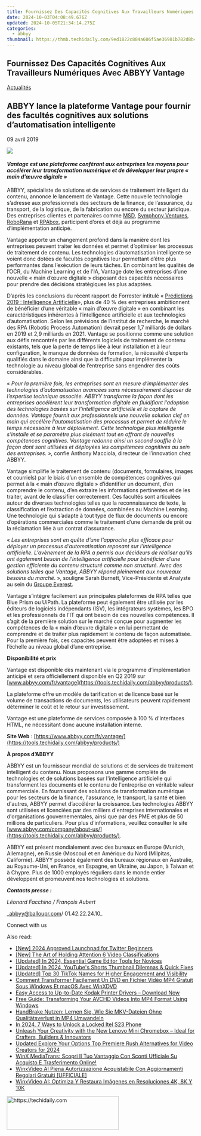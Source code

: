 ```yaml
---
title: Fournissez Des Capacités Cognitives Aux Travailleurs Numériques Avec ABBYY Vantage
date: 2024-10-03T04:08:49.676Z
updated: 2024-10-05T21:34:14.275Z
categories:
  - abbyy
thumbnail: https://thmb.techidaily.com/9ed1822c884a606f5ae36981b782d8b43a1eaddd1153302103151c40c41208fa.jpg
---
```


## Fournissez Des Capacités Cognitives Aux Travailleurs Numériques Avec ABBYY Vantage

[Actualités](https://tools.techidaily.com/abbyy/products/)

## ABBYY lance la plateforme Vantage pour fournir des facultés cognitives aux solutions d’automatisation intelligente

09 avril 2019

![](https://content.abbyy.com/-/media/project/abbyy/abbyy/branchtemplates/shutterstock_1272462163_1296-x-729.jpg?h=729&iar=0&w=1296)

#### _Vantage est une plateforme conférant aux entreprises les moyens pour accélérer leur transformation numérique et de développer leur propre « main d’œuvre digitale »_

  
ABBYY, spécialiste de solutions et de services de traitement intelligent du contenu, annonce le lancement de Vantage. Cette nouvelle technologie s’adresse aux professionnels des secteurs de la finance, de l’assurance, du transport, de la logistique, de la fabrication ou encore du secteur juridique. Des entreprises clientes et partenaires comme [MSD](http://www.msd.com/ "MSD"), [Symphony Ventures](https://www.symphonyhq.com/ "Symphony Ventures"), [RoboRana](https://roborana.be/en "RoboRana") et [RPAbox](https://www.rpabox.com/ "RPAbox"), participent d’ores et déjà au programme d’implémentation anticipé.

Vantage apporte un changement profond dans la manière dont les entreprises peuvent traiter les données et permet d’optimiser les processus de traitement de contenu. Les technologies d’automatisation intelligente se voient donc dotées de facultés cognitives leur permettant d’être plus performantes dans l’exécution de leurs tâches. En combinant les qualités de l’OCR, du Machine Learning et de l’IA, Vantage dote les entreprises d’une nouvelle « main d’œuvre digitale » disposant des capacités nécessaires pour prendre des décisions stratégiques les plus adaptées.

D’après les conclusions du récent rapport de Forrester intitulé « [Prédictions 2019 : Intelligence Artificielle](https://www.forrester.com/report/Predictions+2019+Artificial+Intelligence/-/E-RES144617 "rapport de Forrester intitulé")», plus de 40 % des entreprises ambitionnent de bénéficier d’une véritable « main d’œuvre digitale » en combinant les caractéristiques inhérentes à l’intelligence artificielle et aux technologies d’automatisation. Selon les prévisions de l’institut de recherche, le marché des RPA (Robotic Process Automation) devrait peser 1,7 milliards de dollars en 2019 et 2,9 milliards en 2021\. Vantage se positionne comme une solution aux défis rencontrés par les différents logiciels de traitement de contenu existants, tels que la perte de temps liée à leur installation et à leur configuration, le manque de données de formation, la nécessité d’experts qualifiés dans le domaine ainsi que la difficulté pour implémenter la technologie au niveau global de l’entreprise sans engendrer des coûts considérables.

« _Pour la première fois, les entreprises sont en mesure d’implémenter des technologies d’automatisation avancées sans nécessairement disposer de l’expertise technique associée. ABBYY transforme la façon dont les entreprises accélèrent leur transformation digitale en fluidifiant l’adoption des technologies basées sur l’intelligence artificielle et la capture de données. Vantage fournit aux professionnels une nouvelle solution clef en main qui accélère l’automatisation des processus et permet de réduire le temps nécessaire à leur déploiement. Cette technologie plus intelligente s’installe et se paramètre plus aisément tout en offrant de nouvelles compétences cognitives. Vantage redonne ainsi un second souffle à la façon dont sont utilisées et déployées les compétences cognitives au sein des entreprises._ », confie Anthony Macciola, directeur de l’innovation chez ABBYY.

Vantage simplifie le traitement de contenu (documents, formulaires, images et courriels) par le biais d’un ensemble de compétences cognitives qui permet à la « main d’œuvre digitale » d’identifier un document, d’en comprendre le contenu, d’en extraire les informations pertinentes et de les traiter, avant de le classifier correctement. Ces facultés sont articulées autour de diverses technologies telles que la reconnaissance de texte, la classification et l’extraction de données, combinées au Machine Learning. Une technologie qui s’adapte à tout type de flux de documents ou encore d’opérations commerciales comme le traitement d’une demande de prêt ou la réclamation liée à un contrat d’assurance.

« _Les entreprises sont en quête d’une l’approche plus efficace pour déployer un processus d’automatisation reposant sur l’intelligence artificielle_. _L’avènement de la RPA a permis aux décideurs de réaliser qu’ils ont également besoin de l’intelligence artificielle pour bénéficier d’une gestion efficiente du contenu structuré comme non structuré. Avec des solutions telles que Vantage, ABBYY répond pleinement aux nouveaux besoins du marché_. », souligne Sarah Burnett, Vice-Présidente et Analyste au sein du [Groupe Everest](https://www.everestgrp.com/automating-content-centric-processes-ai-technology/ "Groupe Everest").

Vantage s’intègre facilement aux principales plateformes de RPA telles que Blue Prism ou UiPath. La plateforme peut également être utilisée par les éditeurs de logiciels indépendants (ISV), les intégrateurs systèmes, les BPO et les professionnels de l’IT qui ont besoin de ces nouvelles compétences. Il s’agit de la première solution sur le marché conçue pour augmenter les compétences de la « main d’œuvre digitale » en lui permettant de comprendre et de traiter plus rapidement le contenu de façon automatisée. Pour la première fois, ces capacités peuvent être adoptées et mises à l’échelle au niveau global d’une entreprise.

  
**Disponibilité et prix**

Vantage est disponible dès maintenant via le programme d’implémentation anticipé et sera officiellement disponible en Q2 2019 sur [www.abbyy.com/fr/vantage](https://tools.techidaily.com/abbyy/products/).

La plateforme offre un modèle de tarification et de licence basé sur le volume de transactions de documents, les utilisateurs peuvent rapidement déterminer le coût et le retour sur investissement.

Vantage est une plateforme de services composée à 100 % d'interfaces HTML, ne nécessitant donc aucune installation interne.

**Site Web** : [https://www.abbyy.com/fr/vantage/](https://tools.techidaily.com/abbyy/products/)

  
**À propos d’ABBYY**

ABBYY est un fournisseur mondial de solutions et de services de traitement intelligent du contenu. Nous proposons une gamme complète de technologies et de solutions basées sur l'intelligence artificielle qui transforment les documents et le contenu de l'entreprise en véritable valeur commerciale. En fournissant des solutions de transformation numérique pour les secteurs de la finance, l'assurance, le transport, la santé et bien d'autres, ABBYY permet d’accélérer la croissance. Les technologies ABBYY sont utilisées et licenciées par des milliers d'entreprises internationales et d'organisations gouvernementales, ainsi que par des PME et plus de 50 millions de particuliers. Pour plus d'informations, veuillez consulter le site [www.abbyy.com/company/about-us/](https://tools.techidaily.com/abbyy/products/).

ABBYY est présent mondialement avec des bureaux en Europe (Munich, Allemagne), en Russie (Moscou) et en Amérique du Nord (Milpitas, Californie). ABBYY possède également des bureaux régionaux en Australie, au Royaume-Uni, en France, en Espagne, en Ukraine, au Japon, à Taiwan et à Chypre. Plus de 1000 employés réguliers dans le monde entier développent et promeuvent nos technologies et solutions.

  
**_Contacts presse :_**

_Léonard Facchino / François Aubert_

_abbyy@balloupr.com/ 01.42.22.24.10_ 
  
  
Connect with us

<ins class="adsbygoogle"
     style="display:block"
     data-ad-format="autorelaxed"
     data-ad-client="ca-pub-7571918770474297"
     data-ad-slot="1223367746"></ins>

<ins class="adsbygoogle"
     style="display:block"
     data-ad-client="ca-pub-7571918770474297"
     data-ad-slot="8358498916"
     data-ad-format="auto"
     data-full-width-responsive="true"></ins>

<span class="atpl-alsoreadstyle">Also read:</span>
<div><ul>
<li><a href="https://twitter-videos.techidaily.com/new-2024-approved-launchpad-for-twitter-beginners/"><u>[New] 2024 Approved Launchpad for Twitter Beginners</u></a></li>
<li><a href="https://some-skills.techidaily.com/new-the-art-of-holding-attention-6-video-classifications/"><u>[New] The Art of Holding Attention 6 Video Classifications</u></a></li>
<li><a href="https://screen-sharing-recording.techidaily.com/updated-in-2024-essential-game-editor-tools-for-novices/"><u>[Updated] In 2024, Essential Game Editor Tools for Novices</u></a></li>
<li><a href="https://youtube-lab.techidaily.com/ed-in-2024-youtubes-shorts-thumbnail-dilemnas-and-quick-fixes/"><u>[Updated] In 2024, YouTube's Shorts Thumbnail Dilemnas & Quick Fixes</u></a></li>
<li><a href="https://tiktok-videos.techidaily.com/updated-top-30-tiktok-names-for-higher-engagement-and-visibility/"><u>[Updated] Top 30 TikTok Names for Higher Engagement and Visibility</u></a></li>
<li><a href="https://discover-best.techidaily.com/comment-transformer-facilement-un-dvd-en-fichier-video-mp4-gratuit-sous-windows-et-macos-avec-winxdvd/"><u>Comment Transformer Facilement Un DVD en Fichier Vidéo MP4 Gratuit Sous Windows Et macOS Avec WinXDVD</u></a></li>
<li><a href="https://hardware-help.techidaily.com/1722974078070-easy-access-to-up-to-date-kodak-printer-drivers-download-now/"><u>Easy Access to Up-to-Date Kodak Printer Drivers – Download Now</u></a></li>
<li><a href="https://discover-best.techidaily.com/free-guide-transforming-your-avchd-videos-into-mp4-format-using-windows/"><u>Free Guide: Transforming Your AVCHD Videos Into MP4 Format Using Windows</u></a></li>
<li><a href="https://discover-best.techidaily.com/handbrake-nutzen-lernen-sie-wie-sie-mkv-dateien-ohne-qualitatsverlust-in-mp4-umwandeln/"><u>HandBrake Nutzen: Lernen Sie, Wie Sie MKV-Dateien Ohne Qualitätsverlust in MP4 Umwandeln</u></a></li>
<li><a href="https://unlock-android.techidaily.com/in-2024-7-ways-to-unlock-a-locked-itel-s23-phone-by-drfone-android/"><u>In 2024, 7 Ways to Unlock a Locked Itel S23 Phone</u></a></li>
<li><a href="https://buynow-info.techidaily.com/unleash-your-creativity-with-the-new-lenovo-mini-chromebox-ideal-for-crafters-builders-and-innovators/"><u>Unleash Your Creativity with the New Lenovo Mini Chromebox – Ideal for Crafters, Builders & Innovators</u></a></li>
<li><a href="https://video-content-creator.techidaily.com/updated-explore-your-options-top-premiere-rush-alternatives-for-video-creators-for-2024/"><u>Updated Explore Your Options Top Premiere Rush Alternatives for Video Creators for 2024</u></a></li>
<li><a href="https://discover-best.techidaily.com/winx-mediatrans-scopri-il-tuo-vantaggio-con-sconti-ufficiale-su-acquisto-e-trasferimento-online/"><u>WinX MediaTrans: Scopri Il Tuo Vantaggio Con Sconti Ufficiale Su Acquisto E Trasferimento Online!</u></a></li>
<li><a href="https://discover-best.techidaily.com/winxvideo-ai-piena-autorizzazione-acquistabile-con-aggiornamenti-regolari-gratuiti-ufficiale/"><u>WinxVideo AI Piena Autorizzazione Acquistabile Con Aggiornamenti Regolari Gratuiti [UFFICIALE]</u></a></li>
<li><a href="https://discover-best.techidaily.com/winxvideo-ai-optimiza-y-restaura-imagenes-en-resoluciones-4k-8k-y-10k/"><u>WinxVideo AI: Optimiza Y Restaura Imágenes en Resoluciones 4K, 8K Y 10K</u></a></li>
</ul></div>

<!-- affiliate ads begin -->
<a href="https://aligracehair.sjv.io/c/5597632/1972665/19272" target="_top" id="1972665">
  <img src="//a.impactradius-go.com/display-ad/19272-1972665" border="0" alt="https://techidaily.com" width="300" height="90"/>
</a>
<img height="0" width="0" src="https://aligracehair.sjv.io/i/5597632/1972665/19272" style="position:absolute;visibility:hidden;" border="0" />
<!-- affiliate ads end -->

